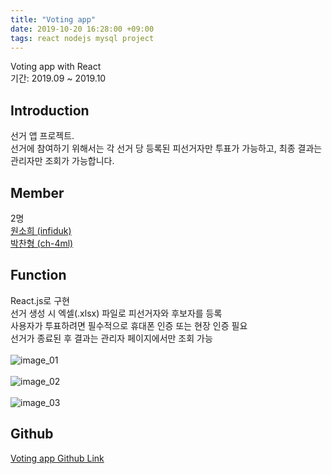 ```yaml
---
title: "Voting app"
date: 2019-10-20 16:28:00 +09:00
tags: react nodejs mysql project
---
```


Voting app with React
<br />기간: 2019.09 ~ 2019.10

## Introduction
선거 앱 프로젝트.
<br />선거에 참여하기 위해서는 각 선거 당 등록된 피선거자만 투표가 가능하고, 최종 결과는 관리자만 조회가 가능합니다.

## Member
2명
<br />[원소희 (infiduk)](https://github.com/infiduk)
<br />[박찬형 (ch-4ml)](https://github.com/ch-4ml)

## Function
React.js로 구현
<br />선거 생성 시 엑셀(.xlsx) 파일로 피선거자와 후보자를 등록
<br />사용자가 투표하려면 필수적으로 휴대폰 인증 또는 현장 인증 필요
<br />선거가 종료된 후 결과는 관리자 페이지에서만 조회 가능
<br /><br />![image_01](https://user-images.githubusercontent.com/48206157/67189037-775d8e80-f428-11e9-8fb0-463b35a6ac5b.png)
<br /><br />![image_02](https://user-images.githubusercontent.com/48206157/67189194-c277a180-f428-11e9-8ee5-38dd5afc17f4.png)
<br /><br />![image_03](https://user-images.githubusercontent.com/48206157/67189378-12566880-f429-11e9-8c65-70d5d5bd1479.png)

## Github
[Voting app Github Link](https://github.com/infiduk/voting-app)